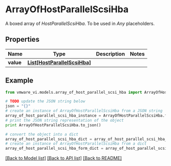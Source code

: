 # ArrayOfHostParallelScsiHba

A boxed array of *HostParallelScsiHba*. To be used in *Any* placeholders. 

## Properties
Name | Type | Description | Notes
------------ | ------------- | ------------- | -------------
**value** | [**List[HostParallelScsiHba]**](HostParallelScsiHba.md) |  | 

## Example

```python
from vmware_vi.models.array_of_host_parallel_scsi_hba import ArrayOfHostParallelScsiHba

# TODO update the JSON string below
json = "{}"
# create an instance of ArrayOfHostParallelScsiHba from a JSON string
array_of_host_parallel_scsi_hba_instance = ArrayOfHostParallelScsiHba.from_json(json)
# print the JSON string representation of the object
print ArrayOfHostParallelScsiHba.to_json()

# convert the object into a dict
array_of_host_parallel_scsi_hba_dict = array_of_host_parallel_scsi_hba_instance.to_dict()
# create an instance of ArrayOfHostParallelScsiHba from a dict
array_of_host_parallel_scsi_hba_form_dict = array_of_host_parallel_scsi_hba.from_dict(array_of_host_parallel_scsi_hba_dict)
```
[[Back to Model list]](../README.md#documentation-for-models) [[Back to API list]](../README.md#documentation-for-api-endpoints) [[Back to README]](../README.md)


